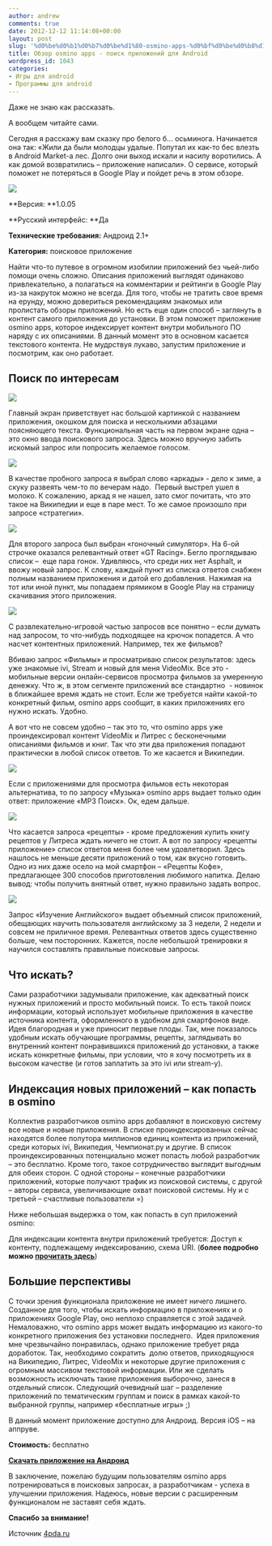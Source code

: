 ```yaml
---
author: andrew
comments: true
date: 2012-12-12 11:14:08+00:00
layout: post
slug: '%d0%be%d0%b1%d0%b7%d0%be%d1%80-osmino-apps-%d0%bf%d0%be%d0%b8%d1%81%d0%ba-%d0%bf%d1%80%d0%b8%d0%bb%d0%be%d0%b6%d0%b5%d0%bd%d0%b8%d0%b9-%d0%b4%d0%bb%d1%8f-android'
title: Обзор osmino apps - поиск приложений для Android
wordpress_id: 1043
categories:
- Игры для android
- Программы для android
---
```


Даже не знаю как рассказать.





А вообщем читайте сами.





Сегодня я расскажу вам сказку про белого б… осьминога. Начинается она так: «Жили да были молодцы удалые. Попутал их как-то бес влезть в Android Market-а лес. Долго они выход искали и насилу воротились. А как домой возвратились – приложение написали». О сервисе, который поможет не потеряться в Google Play и пойдет речь в этом обзоре.


<!-- more -->


![](http://s.4pda.ru/wp-content/uploads/2012/12/pic.png)









**Версия: **1.0.05





**Русский интерфейс: **Да





**Технические требования:** Андроид 2.1+





**Категория:** поисковое приложение





Найти что-то путевое в огромном изобилии приложений без чьей-либо помощи очень сложно. Описания приложений выглядят одинаково привлекательно, а полагаться на комментарии и рейтинги в Google Play из-за накруток можно не всегда. Для того, чтобы не тратить свое время на ерунду, можно довериться рекомендациям знакомых или пролистать обзоры приложений. Но есть еще один способ – заглянуть в контент самого приложения до установки. В этом поможет приложение osmino apps, которое индексирует контент внутри мобильного ПО наряду с их описаниями. В данный момент это в основном касается текстового контента. Не мудрствуя лукаво, запустим приложение и посмотрим, как оно работает.









## **Поиск по интересам**





![](http://s.4pda.ru/wp-content/uploads/2012/12/osmino-apps9-270x480.png)





Главный экран приветствует нас большой картинкой с названием приложения, окошком для поиска и несколькими абзацами поясняющего текста. Функциональная часть на первом экране одна – это окно ввода поискового запроса. Здесь можно вручную забить искомый запрос или попросить желаемое голосом.





![](http://s.4pda.ru/wp-content/uploads/2012/12/osmino-apps7-270x480.png)



В качестве пробного запроса я выбрал слово «аркады» - дело к зиме, а скуку развеять чем-то по вечерам надо.  Первый выстрел ушел в молоко. К сожалению, аркад я не нашел, зато смог почитать, что это такое на Википедии и еще в паре мест. То же самое произошло при запросе «стратегии».





![](http://s.4pda.ru/wp-content/uploads/2012/12/osmino-apps8-270x480.png)



Для второго запроса был выбран «гоночный симулятор». На 6-ой строчке оказался релевантный ответ «GT Racing». Бегло проглядываю список –  еще пара гонок. Удивляюсь, что среди них нет Asphalt, и ввожу новый запрос. К слову, каждый пункт из списка ответов снабжен полным названием приложения и датой его добавления. Нажимая на тот или иной пункт, мы попадаем прямиком в Google Play на страницу скачивания этого приложения.





![](http://s.4pda.ru/wp-content/uploads/2012/12/osmino-apps3-270x480.png)



С развлекательно-игровой частью запросов все понятно – если думать над запросом, то что-нибудь подходящее на крючок попадется. А что насчет контентных приложений. Например, тех же фильмов?





Вбиваю запрос «Фильмы» и просматриваю список результатов: здесь уже знакомые ivi, Stream и новый для меня VideoMix. Все это - мобильные версии онлайн-сервисов просмотра фильмов за умеренную денежку. Что ж, в этом сегменте приложений все стандартно  - новинок в ближайшее время ждать не стоит. Если же требуется найти какой-то конкретный фильм, osmino apps сообщит, в каких приложениях его нужно искать. Удобно.





А вот что не совсем удобно – так это то, что osmino apps уже проиндексировал контент VideoMix и Литрес с бесконечными описаниями фильмов и книг. Так что эти два приложения попадают практически в любой список ответов. То же касается и Википедии.





![](http://s.4pda.ru/wp-content/uploads/2012/12/osmino-apps1-270x480.png)

Если с приложениями для просмотра фильмов есть некоторая альтернатива, то по запросу «Музыка» osmino apps выдает только один ответ: приложение «MP3 Поиск». Ок, едем дальше.





![](http://s.4pda.ru/wp-content/uploads/2012/12/osmino-apps5-270x480.png)




Что касается запроса «рецепты» - кроме предложения купить книгу рецептов у Литреса ждать ничего не стоит. А вот по запросу «рецепты приложение» список ответов меня более чем удовлетворил. Здесь нашлось не меньше десяти приложений о том, как вкусно готовить. Одно из них даже осело на мой смартфон – «Рецепты Кофе», предлагающее 300 способов приготовления любимого напитка. Делаю вывод: чтобы получить внятный ответ, нужно правильно задать вопрос.





![](http://s.4pda.ru/wp-content/uploads/2012/12/osmino-apps6-270x480.png)



Запрос «Изучение Английского» выдает объемный список приложений, обещающих научить пользователя английскому за 3 недели, 2 недели и совсем не приличное время. Релевантных ответов здесь существенно больше, чем посторонних. Кажется, после небольшой тренировки я научился составлять правильные поисковые запросы.









## **Что искать?**





Сами разработчики задумывали приложение, как адекватный поиск нужных приложений и просто мобильный поиск. То есть такой поиск информации, который использует мобильные приложения в качестве источника контента, оформленного в удобном для смартфонов виде. Идея благородная и уже приносит первые плоды. Так, мне показалось удобным искать обучающие программы, рецепты, заглядывать во внутренний контент понравившихся приложений до установки, а также искать конкретные фильмы, при условии, что я хочу посмотреть их в высоком качестве (и готов заплатить за это ivi или stream-у).









## **Индексация новых приложений – как попасть  в osmino**





Коллектив разработчиков osmino apps добавляют в поисковую систему все новые и новые приложения. В списке проиндексированных сейчас находятся более полутора миллионов единиц контента из приложений, среди которых ivi, Википедия, Чемпионат.ру и другие. В список проиндексированных потенциально может попасть любой разработчик – это бесплатно. Кроме того, такое сотрудничество выглядит выгодным для обеих сторон. С одной стороны – конечные разработчики приложений, которые получают трафик из поисковой системы, с другой – авторы сервиса, увеличивающие охват поисковой системы. Ну и с третьей – счастливые пользователи =)





Ниже небольшая выдержка о том, как попасть в суп приложений osmino:





Для индексации контента внутри приложений требуется: Доступ к контенту, подлежащему индексированию, схема URI. (**более подробно можно [прочитать здесь](http://apps.osmino.com/developers.html)**)









## **Большие перспективы**





С точки зрения функционала приложение не имеет ничего лишнего. Созданное для того, чтобы искать информацию в приложениях и о приложениях Google Play, оно неплохо справляется с этой задачей. Немаловажно, что osmino apps может выдать информацию из какого-то конкретного приложения без установки последнего.  Идея приложения мне чрезвычайно понравилась, однако приложение требует ряда доработок. Так, необходимо сократить  долю ответов, приходящуюся на Википедию, Литрес, VideoMix и некоторые другие приложения с огромным массивом текстовой информации. Или же сделать возможность исключать такие приложения выборочно, занеся в отдельный список. Следующий очевидный шаг – разделение приложений по тематическим группам и поиск в рамках какой-то выбранной группы, например «бесплатные игры» ;)





В данный момент приложение доступно для Андроид. Версия iOS – на аппруве.









**Стоимость:** бесплатно









**[Скачать приложение на Андроид](http://goo.gl/seFdJ)**









В заключение, пожелаю будущим пользователям osmino apps потренироваться в поисковых запросах, а разработчикам - успеха в улучшении приложения. Надеюсь, новые версии с расширенным функционалом не заставят себя ждать.





**Спасибо за внимание!**





Источник [4pda.ru](http://4pda.ru/2012/12/04/81169/)
